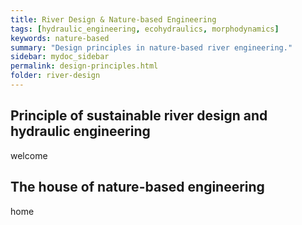 ```yaml
---
title: River Design & Nature-based Engineering
tags: [hydraulic_engineering, ecohydraulics, morphodynamics]
keywords: nature-based
summary: "Design principles in nature-based river engineering."
sidebar: mydoc_sidebar
permalink: design-principles.html
folder: river-design
---
```




## Principle of sustainable river design and hydraulic engineering
welcome

## The house of nature-based engineering
home